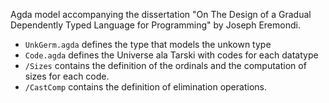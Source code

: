 Agda model accompanying the dissertation "On The Design of a Gradual Dependently Typed Language for Programming" 
by Joseph Eremondi.

* `UnkGerm.agda` defines the type that models the unkown type
* `Code.agda` defines the Universe ala Tarski with codes for each datatype
* `/Sizes` contains the definition of the ordinals and the computation of sizes for each code. 
* `/CastComp` contains the definition of elimination operations. 
